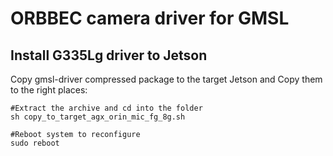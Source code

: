 # ORBBEC camera driver for GMSL

## Install G335Lg driver to Jetson

Copy gmsl-driver compressed package to the target Jetson and Copy them to the right places:

```
#Extract the archive and cd into the folder
sh copy_to_target_agx_orin_mic_fg_8g.sh

#Reboot system to reconfigure
sudo reboot

```
